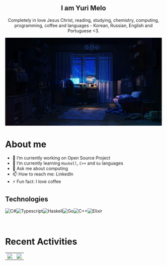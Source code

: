 <h2 align="center">I am Yuri Melo</h2>

<p align="center">Completely in love Jesus Christ, reading, studying, chemistry, computing, programming, coffee and languages - Korean, Russian, English and Portuguese <3.</b> </p>

<div align="center">
  <img src="/raning.gif"/>
</div>

# About me
- 🔭 I’m currently working on Open Source Project
- 🌱 I’m currently learning `Haskell`, `C++` and `Go` languages
- 💬 Ask me about computing
- 📫 How to reach me: LinkedIn
- ⚡ Fun fact: I love coffee

## Technologies
<img align="left" alt="C#" height="32px" src="https://img.shields.io/badge/C%23-239120?style=for-the-badge&logo=c-sharp&logoColor=white">
<img align="left" alt="Typescript" height="32px" src="https://img.shields.io/badge/TypeScript-007ACC?style=for-the-badge&logo=typescript&logoColor=white"/>
<img align="left" alt="Haskell" height="32px" src="https://img.shields.io/badge/Haskell-5e5086?style=for-the-badge&logo=haskell&logoColor=white"/>
<img align="left" alt="Go" height="32px" src="https://img.shields.io/badge/Go-00ADD8?style=for-the-badge&logo=go&logoColor=white">
<img align="left" alt="C++" height="32px" src="https://img.shields.io/badge/C%2B%2B-00599C?style=for-the-badge&logo=c%2B%2B&logoColor=white">
<img align="left" alt="Elixir" height="32px" src="https://img.shields.io/badge/elixir-%234B275F.svg?style=for-the-badge&logo=elixir&logoColor=white">
<br/>
<br/>
<br/>

# Recent Activities
<center>
<table>
  <tr>
    <td><img width="100%" align="left" src="https://github-readme-stats.vercel.app/api/top-langs/?username=elyosemite&langs_count=10&layout=compact&theme=shades-of-purple" /></td>
    <td><img width="100%" align="right" src="https://github-readme-stats.vercel.app/api?username=elyosemite&theme=shades-of-purple&show_icons=true&count_private=true&include_all_commits=true&hide_title=true" /></td>
  </tr>  
</table>
</center>
